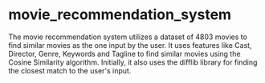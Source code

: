 # movie_recommendation_system
The movie recommendation system utilizes a dataset of 4803 movies to find similar movies as the one input by the user. 
It uses features like Cast, Director, Genre, Keywords and Tagline to find similar movies using the Cosine Similarity algorithm. 
Initially, it also uses the difflib library for finding the closest match to the user's input.  
